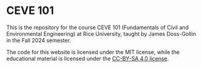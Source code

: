 # CEVE 101

This is the repository for the course CEVE 101 (Fundamentals of Civil and Environmental Engineering) at Rice University, taught by James Doss-Gollin in the Fall 2024 semester.

The code for this website is licensed under the MIT license, while the educational material is licensed under the [CC-BY-SA 4.0 license](https://creativecommons.org/licenses/by-sa/4.0/).
